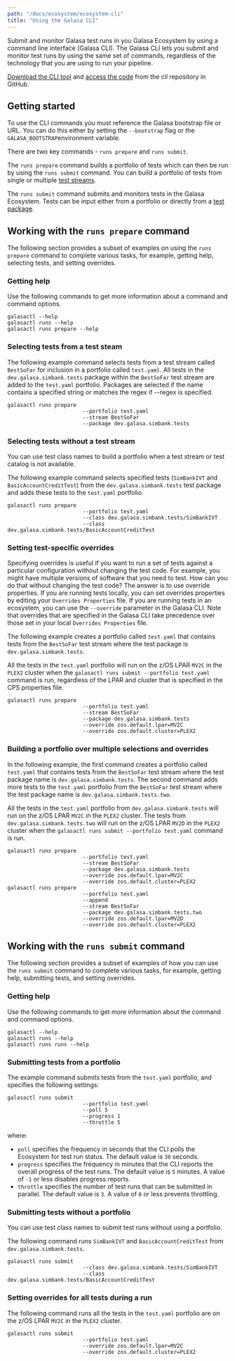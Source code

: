 ```yaml
---
path: "/docs/ecosystem/ecosystem-cli"
title: "Using the Galasa CLI"
---
```


Submit and monitor Galasa test runs in you Galasa Ecosystem by using a command line interface (Galasa CLI). The Galasa CLI lets you submit and monitor test runs by using the same set of commands, regardless of the technology that you are using to run your pipeline. 

[Download the CLI tool](https://github.com/galasa-dev/cli/releases) and [access the code](https://github.com/galasa-dev/cli) from the _cli_ repository in GitHub. 

## Getting started 

To use the CLI commands you must reference the Galasa bootstrap file or URL. You can do this either by setting the `--bootstrap` flag or the `GALASA_BOOTSTRAP`environment variable.

There are two key commands - `runs prepare` and `runs submit`.

The `runs prepare` command builds a portfolio of tests which can then be run by using the `runs submit` command. You can build a portfolio of tests from single or multiple [test streams](../../docs/writing-own-tests/test-streams). 

The `runs submit` command submits and monitors tests in the Galasa Ecosystem.  Tests can be input either from a portfolio or directly from a [test package](../../docs/running-simbank-tests/writing-a-simbank-test). 

## Working with the `runs prepare` command

The following section provides a subset of examples on using the `runs prepare` command to complete various tasks, for example, getting help, selecting tests, and setting overrides.

### Getting help

Use the following commands to get more information about a command and command options.

```
galasactl --help
galasactl runs --help
galasactl runs prepare --help
```

### Selecting tests from a test steam

The following example command selects tests from a test stream called `BestSoFar` for inclusion in a portfolio called `test.yaml`. All tests in the `dev.galasa.simbank.tests`  package within the `BestSoFar` test stream are added to the `test.yaml` portfolio. Packages are selected if the name contains a specified string or matches the regex if --regex is specified.  

```
galasactl runs prepare
                        --portfolio test.yaml
                        --stream BestSoFar
                        --package dev.galasa.simbank.tests
```

### Selecting tests without a test stream

You can use test class names to build a portfolio when a test stream or test catalog is not available. 

The following example command selects specified tests (`SimBankIVT` and `BasicAccountCreditTest`) from the `dev.galasa.simbank.tests` test package and adds these tests to the `test.yaml` portfolio. 

```
galasactl runs prepare
                        --portfolio test.yaml
                        --class dev.galasa.simbank.tests/SimBankIVT
                        --class dev.galasa.simbank.tests/BasicAccountCreditTest
```

### Setting test-specific overrides

Specifying overrides is useful if you want to run a set of tests against a particular configuration without changing the test code. For example, you might have multiple versions of software that you need to test. How can you do that without changing the test code? The answer is to use override properties. If you are running tests locally, you can set overrides properties by editing your `Overrides Properties` file. If you are running tests in an ecosystem, you can use the `--override` parameter in the Galasa CLI. Note that overrides that are specified in the Galasa CLI take precedence over those set in your local `Overrides Properties` file.

The following example creates a portfolio called `test.yaml` that contains tests from the `BestSoFar` test stream where the test package is `dev.galasa.simbank.tests`.

All the tests in the `test.yaml` portfolio will run on the z/OS LPAR `MV2C` in the `PLEX2` cluster when the `galasactl runs submit --portfolio test.yaml` command is run, regardless of the LPAR and cluster that is specified in the CPS properties file.

```
galasactl runs prepare
                        --portfolio test.yaml
                        --stream BestSoFar
                        --package dev.galasa.simbank.tests
                        --override zos.default.lpar=MV2C
                        --override zos.default.cluster=PLEX2
```

### Building a portfolio over multiple selections and overrides

In the following example, the first command creates a portfolio called `test.yaml` that contains tests from the `BestSoFar` test stream where the test package name is `dev.galasa.simbank.tests`. The second command adds more tests to the `test.yaml` portfolio from the `BestSoFar` test stream where the test package name is `dev.galasa.simbank.tests.two`. 

All the tests in the `test.yaml` portfolio from `dev.galasa.simbank.tests` will run on the z/OS LPAR `MV2C` in the `PLEX2` cluster. The tests from `dev.galasa.simbank.tests.two` will run on the z/OS LPAR `MV2D` in the `PLEX2` cluster when the `galasactl runs submit --portfolio test.yaml` command is run.

```
galasactl runs prepare 
                        --portfolio test.yaml
                        --stream BestSoFar
                        --package dev.galasa.simbank.tests
                        --override zos.default.lpar=MV2C
                        --override zos.default.cluster=PLEX2
galasactl runs prepare
                        --portfolio test.yaml
                        --append
                        --stream BestSoFar
                        --package dev.galasa.simbank.tests.two
                        --override zos.default.lpar=MV2D
                        --override zos.default.cluster=PLEX2
```

## Working with the `runs submit` command

The following section provides a subset of examples of how you can use the `runs submit` command to complete various tasks, for example, getting help, submitting tests, and setting overrides.

### Getting help

Use the following commands to get more information about the command and command options.

```
galasactl --help
galasactl runs --help
galasactl runs runs --help
```

### Submitting tests from a portfolio

The example command submits tests from the `test.yaml` portfolio, and specifies the following settings: 
```
galasactl runs submit
                        --portfolio test.yaml
                        --poll 5
                        --progress 1
                        --throttle 5
```
where: 
- `poll` specifies the frequency in seconds that the CLI polls the Ecosystem for test run status. The default value is `30` seconds. 
- `progress` specifies the frequency in minutes that the CLI reports the overall progress of the test runs. The default value is `5` minutes. A value of  `-1` or less disables progress reports.
- `throttle` specifies the number of test runs that can be submitted in parallel. The default value is `3`. A value of `0` or less  prevents throttling.

### Submitting tests without a portfolio

You can use test class names to submit test runs without using a portfolio.

The following command runs `SimBankIVT` and `BasicAccountCreditTest` from `dev.galasa.simbank.tests`. 

```
galasactl runs submit
                        --class dev.galasa.simbank.tests/SimBankIVT
                        --class dev.galasa.simbank.tests/BasicAccountCreditTest
```

### Setting overrides for all tests during a run

The following command runs all the tests in the `test.yaml` portfolio are on the z/OS LPAR `MV2C` in the `PLEX2` cluster.

```
galasactl runs submit
                        --portfolio test.yaml
                        --override zos.default.lpar=MV2C
                        --override zos.default.cluster=PLEX2
```






